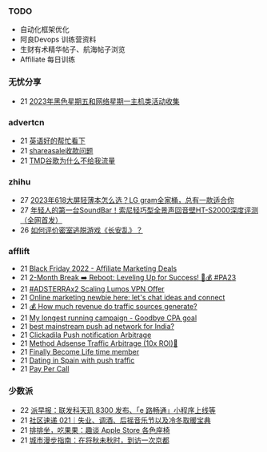 ### TODO
-  自动化框架优化
-  阿良Devops 训练营资料
-  生财有术精华帖子、航海帖子浏览
-  Affiliate 每日训练

### 无忧分享
<!-- ruyo:START -->
-  21 [2023年黑色星期五和网络星期一主机类活动收集](https://51.ruyo.net/18544.html)<!-- ruyo:END -->

### advertcn
<!-- advertcn:START -->
-  21 [英语好的帮忙看下](https://www.advertcn.com/forum.php?mod=viewthread&tid=113002)
-  21 [shareasale收款问题](https://www.advertcn.com/forum.php?mod=viewthread&tid=112993)
-  21 [TMD谷歌为什么不给我流量](https://www.advertcn.com/forum.php?mod=viewthread&tid=112992)<!-- advertcn:END -->

### zhihu
<!-- zhihu:START -->
-  27 [2023年618大屏轻薄本怎么选？LG gram全家桶，总有一款适合你](http://zhuanlan.zhihu.com/p/632641888?utm_campaign=rss&utm_medium=rss&utm_source=rss&utm_content=title)
-  27 [年轻人的第一台SoundBar！索尼轻巧型全景声回音壁HT-S2000深度评测（全网首发）](http://zhuanlan.zhihu.com/p/630990296?utm_campaign=rss&utm_medium=rss&utm_source=rss&utm_content=title)
-  26 [如何评价密室逃脱游戏《长安乱》？](http://www.zhihu.com/question/563950552/answer/3045961312?utm_campaign=rss&utm_medium=rss&utm_source=rss&utm_content=title)<!-- zhihu:END -->

### afflift
<!-- afflift:START -->
-  21 [Black Friday 2022 - Affiliate Marketing Deals](https://afflift.com/f/threads/black-friday-2022-affiliate-marketing-deals.9962/)
-  21 [2-Month Break ➡️ Reboot: Leveling Up for Success! 💼💰 #PA23](https://afflift.com/f/threads/2-month-break-%E2%9E%A1%EF%B8%8F-reboot-leveling-up-for-success-%F0%9F%92%BC%F0%9F%92%B0-pa23.11560/)
-  21 [#ADSTERRAx2 Scaling Lumos VPN Offer](https://afflift.com/f/threads/adsterrax2-scaling-lumos-vpn-offer.12054/)
-  21 [Online marketing newbie here: let&#39;s chat ideas and connect](https://afflift.com/f/threads/online-marketing-newbie-here-lets-chat-ideas-and-connect.12076/)
-  21 [💰 How much revenue do traffic sources generate?](https://afflift.com/f/threads/%F0%9F%92%B0-how-much-revenue-do-traffic-sources-generate.12068/)
-  21 [My longest running campaign - Goodbye CPA goal](https://afflift.com/f/threads/my-longest-running-campaign-goodbye-cpa-goal.11839/)
-  21 [best mainstream push ad network for India?](https://afflift.com/f/threads/best-mainstream-push-ad-network-for-india.10906/)
-  21 [Clickadila Push notification Arbitrage](https://afflift.com/f/threads/clickadila-push-notification-arbitrage.11771/)
-  21 [Method Adsense Traffic Arbitrage &lpar;10x ROI&rpar;🚀](https://afflift.com/f/threads/method-adsense-traffic-arbitrage-10x-roi-%F0%9F%9A%80.11268/)
-  21 [Finally Become Life time member](https://afflift.com/f/threads/finally-become-life-time-member.12073/)
-  21 [Dating in Spain with push traffic](https://afflift.com/f/threads/dating-in-spain-with-push-traffic.12057/)
-  21 [Pay Per Call](https://afflift.com/f/threads/pay-per-call.175/)<!-- afflift:END -->

### 少数派
<!-- sspai:START -->
-  22 [派早报：联发科天玑 8300 发布、「e 路畅通」小程序上线等](https://sspai.com/post/84551)
-  21 [社区速递 021｜失业、调酒、后摇音乐节以及冷冬取暖宝典](https://sspai.com/post/84538)
-  21 [排排坐，吃果果：趣谈 Apple Store 各色座椅](https://sspai.com/post/84523)
-  21 [城市漫步指南：在将秋未秋时，到访一次京都](https://sspai.com/post/84446)<!-- sspai:END -->
